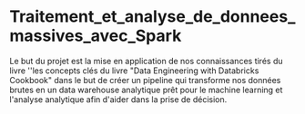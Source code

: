 # Traitement_et_analyse_de_donnees_massives_avec_Spark
Le but du projet est la mise en application de nos connaissances tirés du livre ''les concepts clés du livre "Data Engineering with Databricks Cookbook" dans le but de créer un pipeline qui transforme nos données brutes en un data warehouse analytique prêt pour le machine learning et l'analyse analytique afin d'aider dans la prise de décision. 
